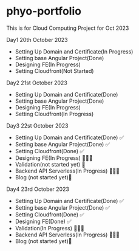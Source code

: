 # phyo-portfolio
This is for Cloud Computing Project for Oct 2023

Day1 20th October 2023
- Setting Up Domain and Certificate(In Progress)
- Setting base Angular Project(Done)
- Designing FE(In Progress)
- Setting Cloudfront(Not Started)

Day2 21st October 2023
- Setting Up Domain and Certificate(Done)
- Setting base Angular Project(Done)
- Designing FE(In Progress)
- Setting Cloudfront(In Progress)

Day3 22st October 2023
- Setting Up Domain and Certificate(Done) ✅
- Setting base Angular Project(Done) ✅
- Setting Cloudfront(Done) ✅
- Designing FE(In Progress) 👩🏻‍💻
- Validation(not started yet) 🥶
- Backend API Serverless(In Progress) 👩🏻‍💻
- Blog (not started yet)🥶

Day4 23rd October 2023
- Setting Up Domain and Certificate(Done) ✅
- Setting base Angular Project(Done) ✅
- Setting Cloudfront(Done) ✅
- Designing FE(Done) ✅
- Validation(In Progress) 👩🏻‍💻
- Backend API Serverless(In Progress) 👩🏻‍💻
- Blog (not started yet)🥶
